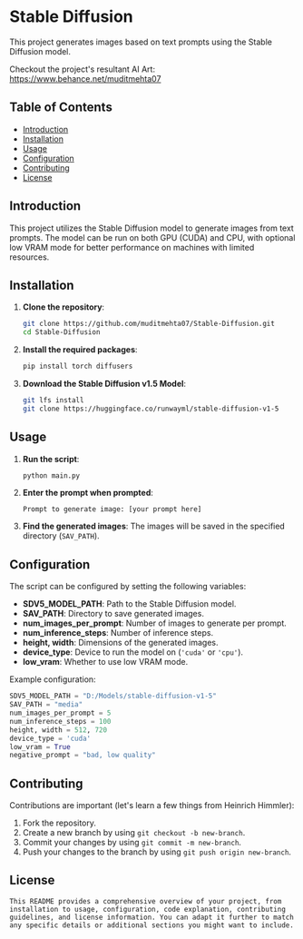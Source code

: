 # Stable Diffusion

This project generates images based on text prompts using the Stable Diffusion model.

Checkout the project's resultant AI Art:
https://www.behance.net/muditmehta07

## Table of Contents
- [Introduction](#introduction)
- [Installation](#installation)
- [Usage](#usage)
- [Configuration](#configuration)
- [Contributing](#contributing)
- [License](#license)

## Introduction

This project utilizes the Stable Diffusion model to generate images from text prompts. The model can be run on both GPU (CUDA) and CPU, with optional low VRAM mode for better performance on machines with limited resources.

## Installation

1. **Clone the repository**:
    ```sh
    git clone https://github.com/muditmehta07/Stable-Diffusion.git
    cd Stable-Diffusion
    ```

2. **Install the required packages**:
    ```sh
    pip install torch diffusers
    ```

3. **Download the Stable Diffusion v1.5 Model**:
    ```sh
    git lfs install
    git clone https://huggingface.co/runwayml/stable-diffusion-v1-5
    ```

## Usage

1. **Run the script**:
    ```sh
    python main.py
    ```

2. **Enter the prompt when prompted**:
    ```
    Prompt to generate image: [your prompt here]
    ```

3. **Find the generated images**:
    The images will be saved in the specified directory (`SAV_PATH`).

## Configuration

The script can be configured by setting the following variables:

- **SDV5_MODEL_PATH**: Path to the Stable Diffusion model.
- **SAV_PATH**: Directory to save generated images.
- **num_images_per_prompt**: Number of images to generate per prompt.
- **num_inference_steps**: Number of inference steps.
- **height, width**: Dimensions of the generated images.
- **device_type**: Device to run the model on (`'cuda'` or `'cpu'`).
- **low_vram**: Whether to use low VRAM mode.

Example configuration:

```python
SDV5_MODEL_PATH = "D:/Models/stable-diffusion-v1-5"
SAV_PATH = "media"
num_images_per_prompt = 5
num_inference_steps = 100
height, width = 512, 720
device_type = 'cuda'
low_vram = True
negative_prompt = "bad, low quality"
```

## Contributing

Contributions are important (let's learn a few things from Heinrich Himmler):

1. Fork the repository.
2. Create a new branch by using `git checkout -b new-branch`.
3. Commit your changes by using `git commit -m new-branch`.
4. Push your changes to the branch by using `git push origin new-branch`.

##  License

```
This README provides a comprehensive overview of your project, from installation to usage, configuration, code explanation, contributing guidelines, and license information. You can adapt it further to match any specific details or additional sections you might want to include.
```
